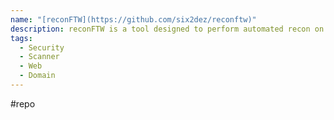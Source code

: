 ```yaml
---
name: "[reconFTW](https://github.com/six2dez/reconftw)"
description: reconFTW is a tool designed to perform automated recon on a target domain by running the best set of tools to perform scanning and finding out vulnerabilities
tags:
  - Security
  - Scanner
  - Web
  - Domain
---
```

#repo